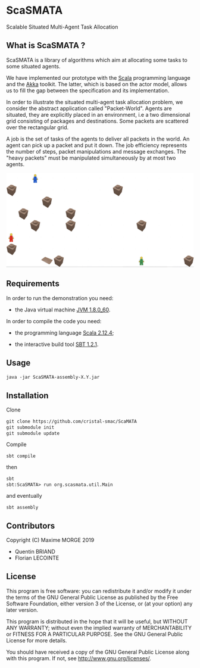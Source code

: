 # ScaSMATA
Scalable Situated Multi-Agent Task Allocation
## What is ScaSMATA ?

ScaSMATA is a library of algorithms which aim at allocating some tasks to some situated agents.

We have implemented our prototype with the
[Scala](https://www.scala-lang.org/) programming language and the
[Akka](http://akka.io/) toolkit. The latter, which is based on the
actor model, allows us to fill the gap between the specification and
its implementation.

In order to illustrate the situated multi-agent task allocation problem,
we consider the abstract application called "Packet-World". Agents are 
situated, they are explicitly placed in an environment, i.e a two dimensional 
grid consisting of packages and destinations. Some packets are scattered 
over the rectangular grid.

A job is the set of tasks of the agents to deliver all packets in the
world. An agent can pick up a packet and put it down. The job efficiency 
represents the number of steps, packet manipulations and message exchanges. 
The "heavy packets" must be manipulated simultaneously by at most two agents. 

[![Screencast](snapshot.png)](https://youtu.be/GvHtauhrkg4)

## Requirements

In order to run the demonstration you need:

- the Java virtual machine [JVM 1.8.0_60](http://www.oracle.com/technetwork/java/javase/downloads/index.html).

In order to compile the code you need:

- the programming language [Scala 2.12.4](http://www.scala-lang.org/download/);

- the interactive build tool [SBT 1.2.1](http://www.scala-sbt.org/download.html).

## Usage

    java -jar ScaSMATA-assembly-X.Y.jar


## Installation

<!--- https://git-scm.com/book/fr/v2/Utilitaires-Git-Sous-modules -->

Clone

    git clone https://github.com/cristal-smac/ScaMATA
    git submodule init
    git submodule update

Compile

    sbt compile

then

    sbt 
    sbt:ScaSMATA> run org.scasmata.util.Main

and eventually

    sbt assembly


## Contributors

Copyright (C) Maxime MORGE 2019

- Quentin BRIAND
- Florian LECOINTE

## License

This program is free software: you can redistribute it and/or modify it under the terms of the
GNU General Public License as published by the Free Software Foundation, either version 3 of the License,
or (at your option) any later version.

This program is distributed in the hope that it will be useful, but WITHOUT ANY WARRANTY;
without even the implied warranty of MERCHANTABILITY or FITNESS FOR A PARTICULAR PURPOSE.
See the GNU General Public License for more details.

You should have received a copy of the GNU General Public License along with this program.
If not, see <http://www.gnu.org/licenses/>.

